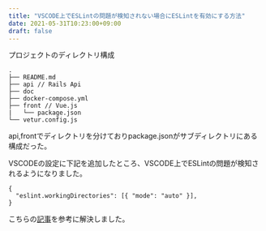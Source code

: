 ```yaml
---
title: "VSCODE上でESLintの問題が検知されない場合にESLintを有効にする方法"
date: 2021-05-31T10:23:00+09:00
draft: false
---
```


プロジェクトのディレクトリ構成
```
.
├── README.md
├── api // Rails Api
├── doc
├── docker-compose.yml
├── front // Vue.js
|   └── package.json
└── vetur.config.js
```

api,frontでディレクトリを分けておりpackage.jsonがサブディレクトリにある構成だった。

VSCODEの設定に下記を追加したところ、VSCODE上でESLintの問題が検知されるようになりました。
```
{
  "eslint.workingDirectories": [{ "mode": "auto" }],
}
```

こちらの[記事](https://scrapbox.io/zatsu-memo/monorepo%E3%81%AA%E3%83%97%E3%83%AD%E3%82%B8%E3%82%A7%E3%82%AF%E3%83%88%E3%81%A7VSCode+ESLint%E3%81%8C%E3%81%86%E3%81%BE%E3%81%8F%E5%8B%95%E3%81%8B%E3%81%AA%E3%81%84%E3%81%A8%E3%81%8D)を参考に解決しました。

